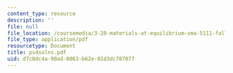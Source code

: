 ```yaml
---
content_type: resource
description: ''
file: null
file_location: /coursemedia/3-20-materials-at-equilibrium-sma-5111-fall-2003/d7c0dc4a90ad0063b62e01d3dc787077_ps4solns.pdf
file_type: application/pdf
resourcetype: Document
title: ps4solns.pdf
uid: d7c0dc4a-90ad-0063-b62e-01d3dc787077
---
```

